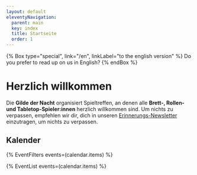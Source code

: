 ```yaml
---
layout: default
eleventyNavigation:
  parent: main
  key: index
  title: Startseite
  order: 1
---
```


{% Box type="special", link="/en", linkLabel="to the english version" %}
  Do you prefer to read up on us in English?
{% endBox %}

# Herzlich willkommen

Die **Gilde der Nacht** organisiert Spieltreffen, an denen alle **Brett-, Rollen- und Tabletop-Spieler:innen** herzlich willkommen sind. Um nichts zu verpassen, empfehlen wir dir, dich in unseren [Erinnerungs-Newsletter](/newsletter) einzutragen, um nichts zu verpassen.

## Kalender

{% EventFilters events=(calendar.items) %}

{% EventList events=(calendar.items) %}
